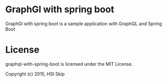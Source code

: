 # GraphGl with spring boot
GraphGl with spring boot is a sample application with GraphQL and Spring Boot

# License
graphql-with-spring-boot is licensed under the MIT License.

Copyright (c) 2015, HSI Skip

